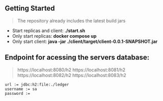 ## Getting Started

> The repository already includes the latest build jars

- Start replicas and client: **./start.sh**
- Only start replicas: **docker compose up**
- Only start client: **java -jar ./client/target/client-0.0.1-SNAPSHOT.jar**

## Endpoint for acessing the servers database:
>https://localhost:8080/h2
>https://localhost:8081/h2
>https://localhost:8082/h2
>https://localhost:8083/h2

    url := jdbc:h2:file:./ledger
    username := sa
    password :=